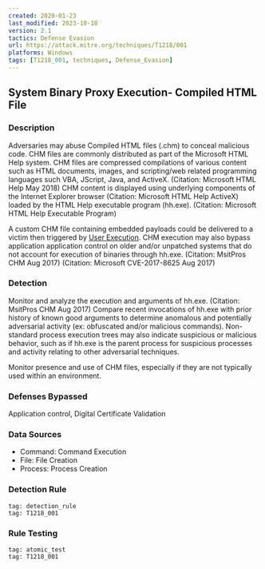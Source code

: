 ```yaml
---
created: 2020-01-23
last_modified: 2023-10-18
version: 2.1
tactics: Defense Evasion
url: https://attack.mitre.org/techniques/T1218/001
platforms: Windows
tags: [T1218_001, techniques, Defense_Evasion]
---
```


## System Binary Proxy Execution- Compiled HTML File

### Description

Adversaries may abuse Compiled HTML files (.chm) to conceal malicious code. CHM files are commonly distributed as part of the Microsoft HTML Help system. CHM files are compressed compilations of various content such as HTML documents, images, and scripting/web related programming languages such VBA, JScript, Java, and ActiveX. (Citation: Microsoft HTML Help May 2018) CHM content is displayed using underlying components of the Internet Explorer browser (Citation: Microsoft HTML Help ActiveX) loaded by the HTML Help executable program (hh.exe). (Citation: Microsoft HTML Help Executable Program)

A custom CHM file containing embedded payloads could be delivered to a victim then triggered by [User Execution](https://attack.mitre.org/techniques/T1204). CHM execution may also bypass application application control on older and/or unpatched systems that do not account for execution of binaries through hh.exe. (Citation: MsitPros CHM Aug 2017) (Citation: Microsoft CVE-2017-8625 Aug 2017)

### Detection

Monitor and analyze the execution and arguments of hh.exe. (Citation: MsitPros CHM Aug 2017) Compare recent invocations of hh.exe with prior history of known good arguments to determine anomalous and potentially adversarial activity (ex: obfuscated and/or malicious commands). Non-standard process execution trees may also indicate suspicious or malicious behavior, such as if hh.exe is the parent process for suspicious processes and activity relating to other adversarial techniques.

Monitor presence and use of CHM files, especially if they are not typically used within an environment.

### Defenses Bypassed

Application control, Digital Certificate Validation

### Data Sources

  - Command: Command Execution
  -  File: File Creation
  -  Process: Process Creation
### Detection Rule

```query
tag: detection_rule
tag: T1218_001
```

### Rule Testing

```query
tag: atomic_test
tag: T1218_001
```
